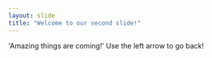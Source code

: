 ```yaml
---
layout: slide
title: "Welcome to our second slide!"
---
```

'Amazing things are coming!'
Use the left arrow to go back!
